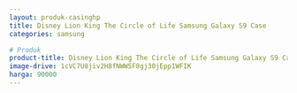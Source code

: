 ```yaml
---
layout: produk-casinghp
title: Disney Lion King The Circle of Life Samsung Galaxy S9 Case
categories: samsung

# Produk
product-title: Disney Lion King The Circle of Life Samsung Galaxy S9 Case
image-drive: 1cVC7U8jiv2H8fNWW5F8gj30jEpp1WFIK
harga: 90000
---
```

